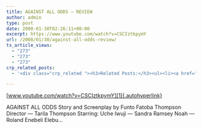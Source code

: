 ```yaml
---
title: AGAINST ALL ODDS – REVIEW
author: admin
type: post
date: 2008-01-30T02:26:11+00:00
excerpt: https://www.youtube.com/watch?v=CSCIztkpymY
url: /2008/01/30/against-all-odds-review/
ts_article_views:
  - "273"
  - "273"
  - "273"
crp_related_posts:
  - '<div class="crp_related "><h3>Related Posts:</h3><ul><li><a href="https://scdhub.org/2018/01/06/household-and-neighborhood-sanitation-infrastructures-excreta-wastewater-disposal-in-developing-countries/"    ><img src="https://scdhub.org/wp-content/plugins/contextual-related-posts/default.png" alt="Household and neighborhood Sanitation Infrastructures: Excreta, wastewater disposal in developing countries" title="Household and neighborhood Sanitation Infrastructures: Excreta, wastewater disposal in developing countries" width="150" height="150" class="crp_thumb crp_default" /><span class="crp_title">Household and neighborhood Sanitation&hellip;</span></a></li><li><a href="https://scdhub.org/education/social-enterprise/"    ><img src="https://scdhub.org/wp-content/uploads/2017/07/social-enterprise-150x150.jpg" alt="Social Enterprise" title="Social Enterprise" width="150" height="150" class="crp_thumb crp_featured" /><span class="crp_title">Social Enterprise</span></a></li><li><a href="https://scdhub.org/2017/10/01/why-i-left-the-hospital-system-and-started-working-in-telemedicine/"    ><img src="https://scdhub.org/wp-content/plugins/contextual-related-posts/default.png" alt="Why I Left the Hospital System and Started Working in Telemedicine" title="Why I Left the Hospital System and Started Working in Telemedicine" width="150" height="150" class="crp_thumb crp_default" /><span class="crp_title">Why I Left the Hospital System and Started Working&hellip;</span></a></li><li><a href="https://scdhub.org/community-discussion-guidelines/"    ><img src="https://scdhub.org/wp-content/plugins/contextual-related-posts/default.png" alt="Community Discussion Guidelines" title="Community Discussion Guidelines" width="150" height="150" class="crp_thumb crp_default" /><span class="crp_title">Community Discussion Guidelines</span></a></li><li><a href="https://scdhub.org/2017/07/15/community-gardens-with-jim-embry-kentucky-life-ket/"    ><img src="https://scdhub.org/wp-content/uploads/2017/07/community-gardens-with-jim-embry-kentucky-life-ket-150x150.jpg" alt="Community Gardens with Jim Embry" title="Community Gardens with Jim Embry" width="150" height="150" class="crp_thumb crp_featured" /><span class="crp_title">Community Gardens with Jim Embry</span></a></li><li><a href="https://scdhub.org/2017/12/25/wastewater-treatment-and-biosolids-management/"    ><img src="https://scdhub.org/wp-content/uploads/2017/12/wastewater-treatment-and-biosoli-150x150.jpg" alt="Wastewater treatment and Biosolids management" title="Wastewater treatment and Biosolids management" width="150" height="150" class="crp_thumb crp_featured" /><span class="crp_title">Wastewater treatment and Biosolids management</span></a></li></ul><div class="crp_clear"></div></div>'

---
```

[www.youtube.com/watch?v=CSCIztkpymY][1]{.autohyperlink} 

AGAINST ALL ODDS Story and Screenplay by Funto Fatoba Thompson Director &#8212; Tarila Thompson Starring: Uche Iwuji &#8212; Sandra Ramsey Noah &#8212; Roland Enebeli Elebu&#8230;

 [1]: https://www.youtube.com/watch?v=CSCIztkpymY